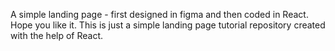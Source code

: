 A simple landing page - first designed in figma and then coded in React. Hope you like it.
This is just a simple landing page tutorial repository created with the help of React.
